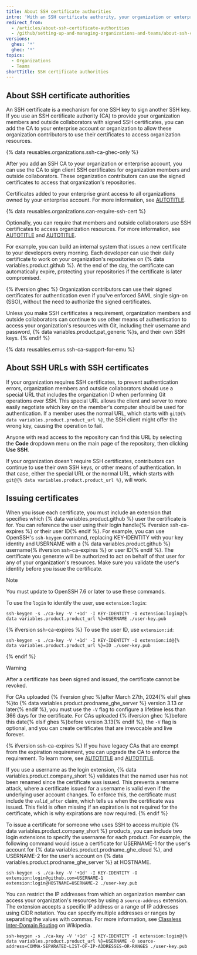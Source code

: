 ```yaml
---
title: About SSH certificate authorities
intro: 'With an SSH certificate authority, your organization or enterprise account can provide SSH certificates that members and outside collaborators can use to access your resources with Git.'
redirect_from:
  - /articles/about-ssh-certificate-authorities
  - /github/setting-up-and-managing-organizations-and-teams/about-ssh-certificate-authorities
versions:
  ghes: '*'
  ghec: '*'
topics:
  - Organizations
  - Teams
shortTitle: SSH certificate authorities
---
```


## About SSH certificate authorities

An SSH certificate is a mechanism for one SSH key to sign another SSH key. If you use an SSH certificate authority (CA) to provide your organization members and outside collaborators with signed SSH certificates, you can add the CA to your enterprise account or organization to allow these organization contributors to use their certificates to access organization resources.

{% data reusables.organizations.ssh-ca-ghec-only %}

After you add an SSH CA to your organization or enterprise account, you can use the CA to sign client SSH certificates for organization members and outside collaborators. These organization contributors can use the signed certificates to access that organization's repositories.

Certificates added to your enterprise grant access to all organizations owned by your enterprise account. For more information, see [AUTOTITLE](/admin/policies/enforcing-policies-for-your-enterprise/enforcing-policies-for-security-settings-in-your-enterprise#managing-ssh-certificate-authorities-for-your-enterprise).

{% data reusables.organizations.can-require-ssh-cert %}

Optionally, you can require that members and outside collaborators use SSH certificates to access organization resources. For more information, see [AUTOTITLE](/organizations/managing-git-access-to-your-organizations-repositories/managing-your-organizations-ssh-certificate-authorities) and [AUTOTITLE](/admin/policies/enforcing-policies-for-your-enterprise/enforcing-policies-for-security-settings-in-your-enterprise#managing-ssh-certificate-authorities-for-your-enterprise).

For example, you can build an internal system that issues a new certificate to your developers every morning. Each developer can use their daily certificate to work on your organization's repositories on {% data variables.product.github %}. At the end of the day, the certificate can automatically expire, protecting your repositories if the certificate is later compromised.

{% ifversion ghec %}
Organization contributors can use their signed certificates for authentication even if you've enforced SAML single sign-on (SSO), without the need to authorize the signed certificates.

Unless you make SSH certificates a requirement, organization members and outside collaborators can continue to use other means of authentication to access your organization's resources with Git, including their username and password, {% data variables.product.pat_generic %}s, and their own SSH keys.
{% endif %}

{% data reusables.emus.ssh-ca-support-for-emu %}

## About SSH URLs with SSH certificates

If your organization requires SSH certificates, to prevent authentication errors, organization members and outside collaborators should use a special URL that includes the organization ID when performing Git operations over SSH. This special URL allows the client and server to more easily negotiate which key on the member's computer should be used for authentication. If a member uses the normal URL, which starts with `git@{% data variables.product.product_url %}`, the SSH client might offer the wrong key, causing the operation to fail.

Anyone with read access to the repository can find this URL by selecting the **Code** dropdown menu on the main page of the repository, then clicking **Use SSH**.

If your organization doesn't require SSH certificates, contributors can continue to use their own SSH keys, or other means of authentication. In that case, either the special URL or the normal URL, which starts with `git@{% data variables.product.product_url %}`, will work.

## Issuing certificates

When you issue each certificate, you must include an extension that specifies which {% data variables.product.github %} user the certificate is for. You can reference the user using their login handle{% ifversion ssh-ca-expires %} or their user ID{% endif %}. For example, you can use OpenSSH's `ssh-keygen` command, replacing KEY-IDENTITY with your key identity and USERNAME with a {% data variables.product.github %} username{% ifversion ssh-ca-expires %} or user ID{% endif %}. The certificate you generate will be authorized to act on behalf of that user for any of your organization's resources. Make sure you validate the user's identity before you issue the certificate.

> [!NOTE]
> You must update to OpenSSH 7.6 or later to use these commands.

To use the `login` to identify the user, use `extension:login`:

```shell
ssh-keygen -s ./ca-key -V '+1d' -I KEY-IDENTITY -O extension:login@{% data variables.product.product_url %}=USERNAME ./user-key.pub
```

{% ifversion ssh-ca-expires %}
To use the user ID, use `extension:id`:

```shell
ssh-keygen -s ./ca-key -V '+1d' -I KEY-IDENTITY -O extension:id@{% data variables.product.product_url %}=ID ./user-key.pub
```

{% endif %}

> [!WARNING]
> After a certificate has been signed and issued, the certificate cannot be revoked.

For CAs uploaded {% ifversion ghec %}after March 27th, 2024{% elsif ghes %}to {% data variables.product.prodname_ghe_server %} version 3.13 or later{% endif %}, you must use the `-V` flag to configure a lifetime less than 366 days for the certificate. For CAs uploaded {% ifversion ghec %}before this date{% elsif ghes %}before version 3.13{% endif %}, the `-V` flag is optional, and you can create certificates that are irrevocable and live forever.

{% ifversion ssh-ca-expires %}
If you have legacy CAs that are exempt from the expiration requirement, you can upgrade the CA to enforce the requirement. To learn more, see [AUTOTITLE](/organizations/managing-git-access-to-your-organizations-repositories/managing-your-organizations-ssh-certificate-authorities) and [AUTOTITLE](/admin/policies/enforcing-policies-for-your-enterprise/enforcing-policies-for-security-settings-in-your-enterprise#managing-ssh-certificate-authorities-for-your-enterprise).

If you use a username as the login extension, {% data variables.product.company_short %} validates that the named user has not been renamed since the certificate was issued. This prevents a rename attack, where a certificate issued for a username is valid even if the underlying user account changes. To enforce this, the certificate must include the `valid_after` claim, which tells us when the certificate was issued. This field is often missing if an expiration is not required for the certificate, which is why expirations are now required.
{% endif %}

To issue a certificate for someone who uses SSH to access multiple {% data variables.product.company_short %} products, you can include two login extensions to specify the username for each product. For example, the following command would issue a certificate for USERNAME-1 for the user's account for {% data variables.product.prodname_ghe_cloud %}, and USERNAME-2 for the user's account on {% data variables.product.prodname_ghe_server %} at HOSTNAME.

```shell
ssh-keygen -s ./ca-key -V '+1d' -I KEY-IDENTITY -O extension:login@github.com=USERNAME-1 extension:login@HOSTNAME=USERNAME-2 ./user-key.pub
```

You can restrict the IP addresses from which an organization member can access your organization's resources by using a `source-address` extension. The extension accepts a specific IP address or a range of IP addresses using CIDR notation. You can specify multiple addresses or ranges by separating the values with commas. For more information, see [Classless Inter-Domain Routing](https://en.wikipedia.org/wiki/Classless_Inter-Domain_Routing#CIDR_notation) on Wikipedia.

```shell
ssh-keygen -s ./ca-key -V '+1d' -I KEY-IDENTITY -O extension:login@{% data variables.product.product_url %}=USERNAME -O source-address=COMMA-SEPARATED-LIST-OF-IP-ADDRESSES-OR-RANGES ./user-key.pub
```
